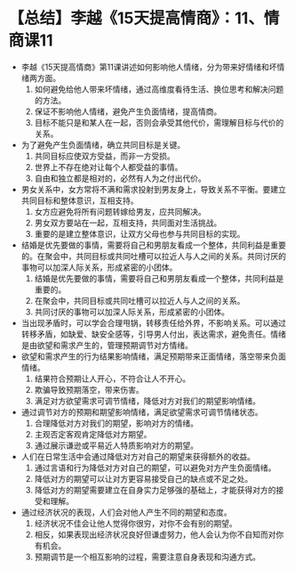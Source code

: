 # 【总结】李越《15天提高情商》：11、情商课11

-   李越《15天提高情商》第11课讲述如何影响他人情绪，分为带来好情绪和坏情绪两方面。
    1.  如何避免给他人带来坏情绪，通过高维度看待生活、换位思考和解决问题的方法。
    2.  保证不影响他人情绪，避免产生负面情绪，提高情商。
    3.  目标不能只是和某人在一起，否则会承受其他代价，需理解目标与代价的关系。
-   为了避免产生负面情绪，确立共同目标是关键。
    1.  共同目标应使双方受益，而非一方受损。
    2.  世界上不存在绝对让每个人都受益的事情。
    3.  自由和独立都是相对的，必然有人为之付出代价。
-   男女关系中，女方常将不满和需求投射到男友身上，导致关系不平衡。要建立共同目标和整体意识，互相支持。
    1.  女方应避免将所有问题转嫁给男友，应共同解决。
    2.  男女双方要站在一起，互相支持，共同面对生活挑战。
    3.  重要的是建立整体意识，让双方父母也参与共同目标的实现。
-   结婚是优先要做的事情，需要将自己和男朋友看成一个整体，共同利益是重要的。在聚会中，共同目标或共同吐槽可以拉近人与人之间的关系。共同讨厌的事物可以加深人际关系，形成紧密的小团体。
    1.  结婚是优先要做的事情，需要将自己和男朋友看成一个整体，共同利益是重要的。
    2.  在聚会中，共同目标或共同吐槽可以拉近人与人之间的关系。
    3.  共同讨厌的事物可以加深人际关系，形成紧密的小团体。
-   当出现矛盾时，可以学会合理甩锅，转移责任给外界，不影响关系。可以通过转移矛盾，如缺爱、缺安全感等，引导男人付出，表达需求，避免责任。情绪是由欲望和需求产生的，管理预期调节对方情绪。
-   欲望和需求产生的行为结果影响情绪，满足预期带来正面情绪，落空带来负面情绪。
    1.  结果符合预期让人开心，不符合让人不开心。
    2.  欺骗导致预期落空，带来伤害。
    3.  满足对方欲望需求可调节情绪，降低对方对我们的期望影响情绪。
-   通过调节对方的预期和期望影响情绪，满足欲望需求可调节情绪状态。
    1.  合理降低对方对我们的期望，影响对方的情绪。
    2.  主观否定客观肯定降低对方期望。
    3.  通过展示谦逊或平易近人特质影响对方的期望。
-   人们在日常生活中会通过降低对方对自己的期望来获得额外的收益。
    1.  通过言语和行为降低对方对自己的期望，可以避免对方产生负面情绪。
    2.  降低对方的期望可以让对方更容易接受自己的缺点或不足之处。
    3.  降低对方的期望需要建立在自身实力足够强的基础上，才能获得对方的接受和理解。
-   通过经济状况的表现，人们会对他人产生不同的期望和态度。
    1.  经济状况不佳会让他人觉得你很穷，对你不会有别的期望。
    2.  相反，如果表现出经济状况良好但谦虚努力，他人会认为你不自知而对你有机会。
    3.  预期调节是一个相互影响的过程，需要注意自身表现和沟通方式。